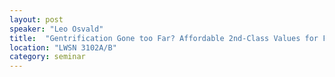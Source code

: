 ```yaml
---
layout: post
speaker: "Leo Osvald"
title:  "Gentrification Gone too Far? Affordable 2nd-Class Values for Fun and (Co-)Effect"
location: "LWSN 3102A/B"
category: seminar
---
```

